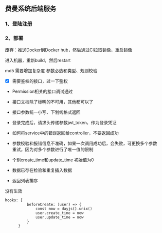 ## 费曼系统后端服务

### 1、登陆注册

### 2、部署

废弃：推送Docker到Docker hub，然后通过CI拉取镜像，重启镜像

进入机器，重新build，然后restart

md5 需要增加复杂度
参数必选和类型、规则校验

- [x] 需要鉴权的接口，过一下鉴权
- Permission相关的接口调试通过

- 接口文档除了标明的不可用，其他都可以了
- 接口参数统一小写、下划线格式返回
- 登录完成后，请求头传递参数jwt_token，作为登录凭证
- 如何将service中的错误返回给controller，不要返回成功
- 参数校验和报错信息不准确，如果一次调用成功后，会失败，可更换多个参数重试，因为对多个参数进行了唯一值的限制
- 个别create_time和update_time 初始值为0
- 数据已存在检验和重复插入数据
- 返回列表排序

没有生效
```
hooks: {
          beforeCreate: (user) => {
              const now = dayjs().unix()
              user.create_time = now
              user.update_time = now
          }
      }
```